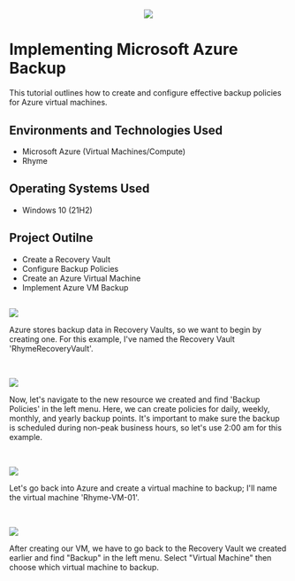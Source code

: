 # 
<p align="center">
<img src="https://cdn-dhhph.nitrocdn.com/YwrWfrMMnPrQoiMcCnngShsqFHLItupA/assets/images/optimized/rev-63bfebd/wp-content/uploads/2017/06/Azure-Backup.png"/>
</p>

<h1>Implementing Microsoft Azure Backup</h1>
This tutorial outlines how to create and configure effective backup policies for Azure virtual machines.<br />

<h2>Environments and Technologies Used</h2>

- Microsoft Azure (Virtual Machines/Compute)
- Rhyme

<h2>Operating Systems Used </h2>

- Windows 10</b> (21H2)

<h2>Project Outilne</h2>

- Create a Recovery Vault
- Configure Backup Policies
- Create an Azure Virtual Machine
- Implement Azure VM Backup

<h2></h2>

<p>
<img src="https://github.com/kyanahenry/azure-backup/assets/137842747/7fe9e5e3-9b77-4229-8075-e6c620473df7"/>
</p>
<p>
Azure stores backup data in Recovery Vaults, so we want to begin by creating one. For this example, I've named the Recovery Vault 'RhymeRecoveryVault'.
</p>
<br />

<p>
<img src="https://github.com/kyanahenry/azure-backup/assets/137842747/8879b9d7-611c-4586-8743-187f0f555bc8"/>
</p>
<p>
Now, let's navigate to the new resource we created and find 'Backup Policies' in the left menu. Here, we can create policies for daily, weekly, monthly, and yearly backup points. It's important to make sure the backup is scheduled during non-peak business hours, so let's use 2:00 am for this example. 
</p>
<br />

<p>
<img src="https://github.com/kyanahenry/azure-backup/assets/137842747/a728433e-da04-4925-bd43-81ee3af13920"/>
</p>
<p>
Let's go back into Azure and create a virtual machine to backup; I'll name the virtual machine 'Rhyme-VM-01'.
</p>
<br />

<p>
<img src="https://github.com/kyanahenry/azure-backup/assets/137842747/4982e4f6-5694-4f1b-8489-3cfa44487c56"/>
</p>
<p>
After creating our VM, we have to go back to the Recovery Vault we created earlier and find "Backup" in the left menu. Select "Virtual Machine" then choose which virtual machine to backup. 
</p>
<br />
